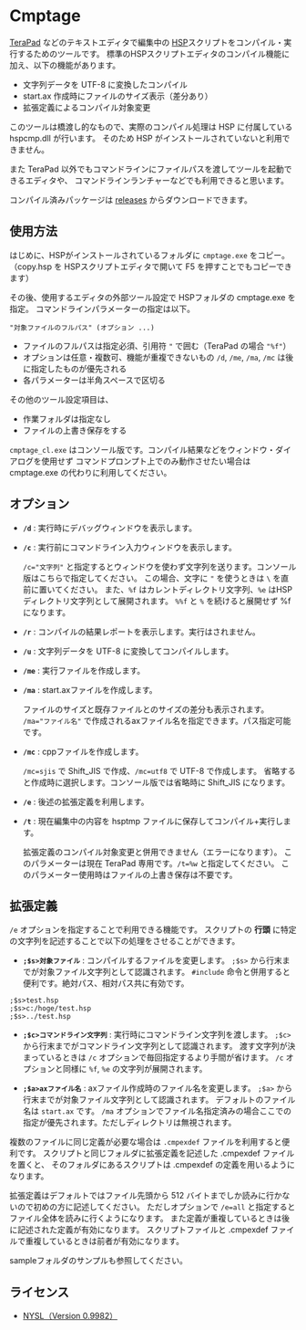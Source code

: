 ﻿# Cmptage

[TeraPad](http://www5f.biglobe.ne.jp/~t-susumu/library/tpad.html) などのテキストエディタで編集中の
[HSP](http://hsp.tv/)スクリプトをコンパイル・実行するためのツールです。
標準のHSPスクリプトエディタのコンパイル機能に加え、以下の機能があります。

- 文字列データを UTF-8 に変換したコンパイル
- start.ax 作成時にファイルのサイズ表示（差分あり）
- 拡張定義によるコンパイル対象変更

このツールは橋渡し的なもので、実際のコンパイル処理は HSP に付属している hspcmp.dll が行います。
そのため HSP がインストールされていないと利用できません。

また TeraPad 以外でもコマンドラインにファイルパスを渡してツールを起動できるエディタや、
コマンドラインランチャーなどでも利用できると思います。

コンパイル済みパッケージは [releases](https://github.com/skymonsters-Ks/Cmptage/releases)
からダウンロードできます。



## 使用方法

はじめに、HSPがインストールされているフォルダに `cmptage.exe` をコピー。
（copy.hsp を HSPスクリプトエディタで開いて F5 を押すことでもコピーできます）

その後、使用するエディタの外部ツール設定で HSPフォルダの cmptage.exe を指定。
コマンドラインパラメーターの指定は以下。
```
"対象ファイルのフルパス" (オプション ...)
```
- ファイルのフルパスは指定必須、引用符 `"` で囲む（TeraPad の場合 `"%f"`）
- オプションは任意・複数可、機能が重複できないもの `/d`, `/me`, `/ma`, `/mc` は後に指定したものが優先される
- 各パラメーターは半角スペースで区切る

その他のツール設定項目は、

- 作業フォルダは指定なし
- ファイルの上書き保存をする

`cmptage_cl.exe` はコンソール版です。コンパイル結果などをウィンドウ・ダイアログを使用せず
コマンドプロンプト上でのみ動作させたい場合は cmptage.exe の代わりに利用してください。



## オプション

- **`/d`** : 実行時にデバッグウィンドウを表示します。

- **`/c`** : 実行前にコマンドライン入力ウィンドウを表示します。

  `/c="文字列"` と指定するとウィンドウを使わず文字列を送ります。コンソール版はこちらで指定してください。
  この場合、文字に `"` を使うときは ` \ ` を直前に置いてください。
  また、`%f` はカレントディレクトリ文字列、`%e` はHSPディレクトリ文字列として展開されます。
  `%%f` と `%` を続けると展開せず %f になります。

- **`/r`** : コンパイルの結果レポートを表示します。実行はされません。

- **`/u`** : 文字列データを UTF-8 に変換してコンパイルします。

- **`/me`** : 実行ファイルを作成します。

- **`/ma`** : start.axファイルを作成します。

  ファイルのサイズと既存ファイルとのサイズの差分も表示されます。
  `/ma="ファイル名"` で作成されるaxファイル名を指定できます。パス指定可能です。

- **`/mc`** : cppファイルを作成します。

  `/mc=sjis` で Shift_JIS で作成、`/mc=utf8` で UTF-8 で作成します。
  省略すると作成時に選択します。コンソール版では省略時に Shift_JIS になります。

- **`/e`** : 後述の拡張定義を利用します。

- **`/t`** : 現在編集中の内容を hsptmp ファイルに保存してコンパイル+実行します。

  拡張定義のコンパイル対象変更と併用できません（エラーになります）。
  このパラメーターは現在 TeraPad 専用です。`/t=%w` と指定してください。
  このパラメーター使用時はファイルの上書き保存は不要です。



## 拡張定義

`/e` オプションを指定することで利用できる機能です。
スクリプトの **行頭** に特定の文字列を記述することで以下の処理をさせることができます。

- **`;$s>対象ファイル`** : コンパイルするファイルを変更します。
  `;$s>` から行末までが対象ファイル文字列として認識されます。
  `#include` 命令と併用すると便利です。絶対パス、相対パス共に有効です。
```
;$s>test.hsp
;$s>c:/hoge/test.hsp
;$s>../test.hsp
```

- **`;$c>コマンドライン文字列`** : 実行時にコマンドライン文字列を渡します。
  `;$c>` から行末までがコマンドライン文字列として認識されます。
  渡す文字列が決まっているときは `/c` オプションで毎回指定するより手間が省けます。
  `/c` オプションと同様に `%f`, `%e` の文字列が展開されます。

- **`;$a>axファイル名`** : axファイル作成時のファイル名を変更します。
  `;$a>` から行末までが対象ファイル文字列として認識されます。
  デフォルトのファイル名は `start.ax` です。
  `/ma` オプションでファイル名指定済みの場合ここでの指定が優先されます。ただしディレクトリは無視されます。

複数のファイルに同じ定義が必要な場合は `.cmpexdef` ファイルを利用すると便利です。
スクリプトと同じフォルダに拡張定義を記述した .cmpexdef ファイルを置くと、
そのフォルダにあるスクリプトは .cmpexdef の定義を用いるようになります。

拡張定義はデフォルトではファイル先頭から 512 バイトまでしか読みに行かないので初めの方に記述してください。
ただしオプションで `/e=all` と指定するとファイル全体を読みに行くようになります。
また定義が重複しているときは後に記述された定義が有効になります。
スクリプトファイルと .cmpexdef ファイルで重複しているときは前者が有効になります。

sampleフォルダのサンプルも参照してください。



## ライセンス

- [NYSL（Version 0.9982）](http://www.kmonos.net/nysl/)

